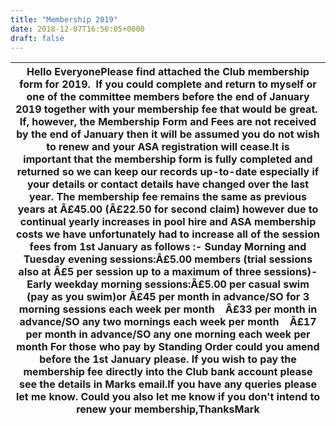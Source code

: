 ```yaml
---
title: "Membership 2019"
date: 2018-12-07T16:56:05+0000
draft: false
---
```

| Hello EveryonePlease find attached the Club membership form for 2019.  If you could complete and return to myself or one of the committee members before the end of January 2019 together with your membership fee that would be great.  If, however, the Membership Form and Fees are not received by the end of January then it will be assumed you do not wish to renew and your ASA registration will cease.It is important that the membership form is fully completed and returned so we can keep our records up-to-date especially if your details or contact details have changed over the last year. The membership fee remains the same as previous years at Â£45.00 (Â£22.50 for second claim) however due to continual yearly increases in pool hire and ASA membership costs we have unfortunately had to increase all of the session fees from 1st January as follows :- Sunday Morning and Tuesday evening sessions:Â£5.00 members (trial sessions also at Â£5 per session up to a maximum of three sessions)- Early weekday morning sessions:Â£5.00 per casual swim (pay as you swim)or Â£45 per month in advance/SO for 3 morning sessions each week per month    Â£33 per month in advance/SO any two mornings each week per month    Â£17 per month in advance/SO any one morning each week per month For those who pay by Standing Order could you amend before the 1st January please. If you wish to pay the membership fee directly into the Club bank account please see the details in Marks email.If you have any queries please let me know. Could you also let me know if you don't intend to renew your membership,ThanksMark |
|---|

